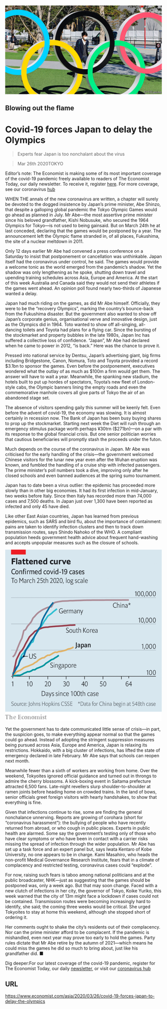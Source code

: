 ![](./images/20200328_ASP003_0.jpg)

## Blowing out the flame

# Covid-19 forces Japan to delay the Olympics

> Experts fear Japan is too nonchalant about the virus

> Mar 26th 2020TOKYO

Editor’s note: The Economist is making some of its most important coverage of the covid-19 pandemic freely available to readers of The Economist Today, our daily newsletter. To receive it, register [here](https://www.economist.com//newslettersignup). For more coverage, see our coronavirus [hub](https://www.economist.com//coronavirus)

WHEN THE annals of the new coronavirus are written, a chapter will surely be devoted to the dogged insistence by Japan’s prime minister, Abe Shinzo, that despite a galloping global pandemic the Tokyo Olympic Games would go ahead as planned in July. Mr Abe—the most assertive prime minister since his beloved grandfather, Kishi Nobusuke, who secured the 1964 Olympics for Tokyo—is not used to being gainsaid. But on March 24th he at last conceded, declaring that the games would be postponed by a year. The announcement left the Olympic flame stranded in, of all places, Fukushima, the site of a nuclear meltdown in 2011.

Only 12 days earlier Mr Abe had convened a press conference on a Saturday to insist that postponement or cancellation was unthinkable. Japan itself had the coronavirus under control, he said. The games would provide a welcome tonic as the world emerged from the pandemic’s shadow. Yet the shadow was only lengthening as he spoke, shutting down travel and upending training schedules across Asia, Europe and America. At the start of this week Australia and Canada said they would not send their athletes if the games went ahead. An opinion poll found nearly two-thirds of Japanese wanted a delay.

Japan had much riding on the games, as did Mr Abe himself. Officially, they were to be the “recovery Olympics”, marking the country’s bounce-back from the Fukushima disaster. But the government also wanted to show off Japan’s corporate genius, organisational verve and innovative design, just as the Olympics did in 1964. Toto wanted to show off all-singing, all-dancing toilets and Toyota had plans for a flying car. Since the bursting of the stockmarket and property bubbles in the late 1980s, Japan Inc has suffered a collective loss of confidence. “Japan”, Mr Abe had declared when he came to power in 2012, “is back.” Here was the chance to prove it.

Pressed into national service by Dentsu, Japan’s advertising giant, big firms including Bridgestone, Canon, Nomura, Toto and Toyota provided a record $3.1bn to sponsor the games. Even before the postponement, executives wondered what the outlay of as much as $100m a firm would get them. The answer will have to wait a year. Meanwhile, the spanking new stadium, the hotels built to put up hordes of spectators, Toyota’s new fleet of London-style cabs, the Olympic banners lining the empty roads and even the commemorative manhole covers all give parts of Tokyo the air of an abandoned stage set.

The absence of visitors spending gaily this summer will be keenly felt. Even before the advent of covid-19, the economy was slowing. It is almost certainly in recession now. The Bank of Japan has been busy buying shares to prop up the stockmarket. Starting next week the Diet will rush through an emergency stimulus package worth perhaps ¥30trn ($271bn)—on a par with its response to the global financial crisis. But one senior politician worries that cautious beneficiaries will promptly stash the proceeds under the futon.

Much depends on the course of the coronavirus in Japan. Mr Abe was criticised for the early handling of the crisis—the government welcomed Chinese visitors for the lunar new year even after the Wuhan eruption was known, and fumbled the handling of a cruise ship with infected passengers. The prime minister’s poll numbers took a dive, improving only after he closed schools and even banned audiences at the spring sumo tournament.

Japan has to date been a virus outlier: the epidemic has proceeded more slowly than in other big economies. It had its first infection in mid-January, two weeks before Italy. Since then Italy has recorded more than 74,000 cases and 7,500 deaths. In Japan just over 1,300 have been reported as infected and only 45 have died.

Like other East Asian countries, Japan has learned from previous epidemics, such as SARS and bird flu, about the importance of containment: pains are taken to identify infection clusters and then to track down transmission routes, says Shindo Nahoko of the WHO. A compliant population heeds government health advice about frequent hand-washing and accepts unpopular measures such as the closure of schools.



![](./images/20200328_ASC878.png)

Yet the government has to date communicated little sense of crisis—in part, the suspicion goes, to make everything appear normal so that the games could go ahead. Instead of adopting the stringent suppression measures being pursued across Asia, Europe and America, Japan is relaxing its restrictions. Hokkaido, with a big cluster of infections, has lifted the state of emergency declared in late February. Mr Abe says that schools can reopen next month.

Meanwhile fewer than a sixth of workers are working from home. Over the weekend, Tokyoites ignored official guidance and turned out in throngs to admire the cherry blossoms. A kick-boxing event in Saitama prefecture attracted 6,500 fans. Late-night revellers slurp shoulder-to-shoulder at ramen joints before heading home on crowded trains. In the land of bows, senior officials greet foreign visitors with hearty handshakes, to show that everything is fine.

Given that infections continue to rise, some are finding the general nonchalance unnerving. Reports are growing of corohara (short for “coronavirus harassment”): the bullying of people who have recently returned from abroad, or who cough in public places. Experts in public health are alarmed. Some say the government’s testing only of those who have clear symptoms or who have been in contact with a carrier risks missing the spread of infection through the wider population. Mr Abe has set up a task force and an expert panel but, says Iwata Kentaro of Kobe University, no one appears to be in charge. Kami Masahiro, who heads the non-profit Medical Governance Research Institute, fears that in a climate of complacency and restricted testing, coronavirus cases could “explode”.

For now, raising such fears is taboo among national politicians and at the public broadcaster, NHK—just as suggesting that the games should be postponed was, only a week ago. But that may soon change. Faced with a new clutch of infections in her city, the governor of Tokyo, Koike Yuriko, this week warned that the city of 13m might face a lockdown if cases could not be contained. Transmission routes were becoming increasingly hard to identify, she said; the coming three weeks would be critical. She urged Tokyoites to stay at home this weekend, although she stopped short of ordering it.

Her comments ought to shake the city’s residents out of their complacency. Nor can the prime minister afford to be complacent. If the pandemic is mishandled, even next year may prove too early to hold the games. Party rules dictate that Mr Abe retire by the autumn of 2021—which means he could miss the games he did so much to bring about, just like his grandfather did. ■

Dig deeper:For our latest coverage of the covid-19 pandemic, register for The Economist Today, our daily [newsletter](https://www.economist.com//newslettersignup), or visit our [coronavirus hub](https://www.economist.com//coronavirus)

## URL

https://www.economist.com/asia/2020/03/26/covid-19-forces-japan-to-delay-the-olympics
